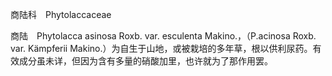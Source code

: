商陆科　Phytolaccaceae

  

商陆　Phytolacca asinosa Roxb. var. esculenta Makino.，（P.acinosa Roxb. var. Kämpferii Makino.）为自生于山地，或被栽培的多年草，根以供利尿药。有效成分虽未详，但因为含有多量的硝酸加里，也许就为了那作用罢。